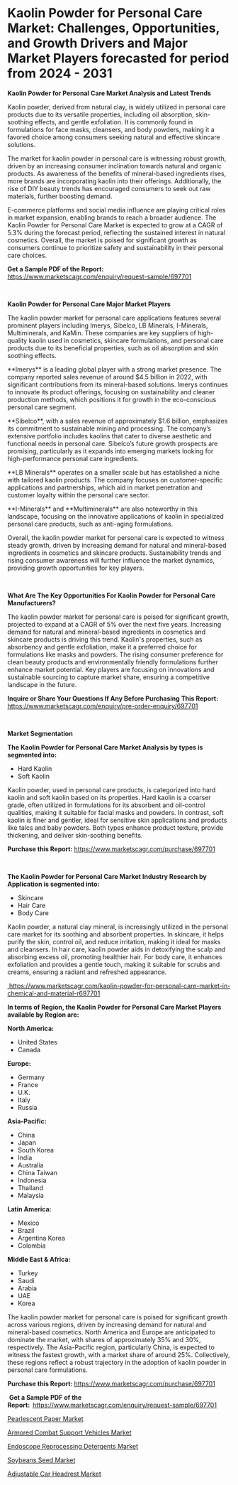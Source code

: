 <p><h1>Kaolin Powder for Personal Care Market: Challenges, Opportunities, and Growth Drivers and Major Market Players forecasted for period from 2024 - 2031</h1></p><p><strong>Kaolin Powder for Personal Care Market Analysis and Latest Trends</strong></p>
<p><p>Kaolin powder, derived from natural clay, is widely utilized in personal care products due to its versatile properties, including oil absorption, skin-soothing effects, and gentle exfoliation. It is commonly found in formulations for face masks, cleansers, and body powders, making it a favored choice among consumers seeking natural and effective skincare solutions. </p><p>The market for kaolin powder in personal care is witnessing robust growth, driven by an increasing consumer inclination towards natural and organic products. As awareness of the benefits of mineral-based ingredients rises, more brands are incorporating kaolin into their offerings. Additionally, the rise of DIY beauty trends has encouraged consumers to seek out raw materials, further boosting demand. </p><p>E-commerce platforms and social media influence are playing critical roles in market expansion, enabling brands to reach a broader audience. The Kaolin Powder for Personal Care Market is expected to grow at a CAGR of 5.3% during the forecast period, reflecting the sustained interest in natural cosmetics. Overall, the market is poised for significant growth as consumers continue to prioritize safety and sustainability in their personal care choices.</p></p>
<p><strong>Get a Sample PDF of the Report:&nbsp;</strong> <a href="https://www.marketscagr.com/enquiry/request-sample/697701?utm_campaign=1197&utm_medium=2&utm_source=Github&utm_content=ia&utm_term=10122024&utm_id=kaolin-powder-for-personal-care">https://www.marketscagr.com/enquiry/request-sample/697701</a></p>
<p>&nbsp;</p>
<p><strong>Kaolin Powder for Personal Care Major Market Players</strong></p>
<p><p>The kaolin powder market for personal care applications features several prominent players including Imerys, Sibelco, LB Minerals, I-Minerals, Multiminerals, and KaMin. These companies are key suppliers of high-quality kaolin used in cosmetics, skincare formulations, and personal care products due to its beneficial properties, such as oil absorption and skin soothing effects.</p><p>**Imerys** is a leading global player with a strong market presence. The company reported sales revenue of around $4.5 billion in 2022, with significant contributions from its mineral-based solutions. Imerys continues to innovate its product offerings, focusing on sustainability and cleaner production methods, which positions it for growth in the eco-conscious personal care segment.</p><p>**Sibelco**, with a sales revenue of approximately $1.6 billion, emphasizes its commitment to sustainable mining and processing. The company’s extensive portfolio includes kaolins that cater to diverse aesthetic and functional needs in personal care. Sibelco’s future growth prospects are promising, particularly as it expands into emerging markets looking for high-performance personal care ingredients.</p><p>**LB Minerals** operates on a smaller scale but has established a niche with tailored kaolin products. The company focuses on customer-specific applications and partnerships, which aid in market penetration and customer loyalty within the personal care sector.</p><p>**I-Minerals** and **Multiminerals** are also noteworthy in this landscape, focusing on the innovative applications of kaolin in specialized personal care products, such as anti-aging formulations.</p><p>Overall, the kaolin powder market for personal care is expected to witness steady growth, driven by increasing demand for natural and mineral-based ingredients in cosmetics and skincare products. Sustainability trends and rising consumer awareness will further influence the market dynamics, providing growth opportunities for key players.</p></p>
<p>&nbsp;</p>
<p><strong>What Are The Key Opportunities For Kaolin Powder for Personal Care Manufacturers?</strong></p>
<p><p>The kaolin powder market for personal care is poised for significant growth, projected to expand at a CAGR of 5% over the next five years. Increasing demand for natural and mineral-based ingredients in cosmetics and skincare products is driving this trend. Kaolin's properties, such as absorbency and gentle exfoliation, make it a preferred choice for formulations like masks and powders. The rising consumer preference for clean beauty products and environmentally friendly formulations further enhance market potential. Key players are focusing on innovations and sustainable sourcing to capture market share, ensuring a competitive landscape in the future.</p></p>
<p><strong>Inquire or Share Your Questions If Any Before Purchasing This Report:</strong> <a href="https://www.marketscagr.com/enquiry/pre-order-enquiry/697701?utm_campaign=1197&utm_medium=2&utm_source=Github&utm_content=ia&utm_term=10122024&utm_id=kaolin-powder-for-personal-care">https://www.marketscagr.com/enquiry/pre-order-enquiry/697701</a></p>
<p>&nbsp;</p>
<p><strong>Market Segmentation</strong></p>
<p><strong>The Kaolin Powder for Personal Care Market Analysis by types is segmented into:</strong></p>
<p><ul><li>Hard Kaolin</li><li>Soft Kaolin</li></ul></p>
<p><p>Kaolin powder, used in personal care products, is categorized into hard kaolin and soft kaolin based on its properties. Hard kaolin is a coarser grade, often utilized in formulations for its absorbent and oil-control qualities, making it suitable for facial masks and powders. In contrast, soft kaolin is finer and gentler, ideal for sensitive skin applications and products like talcs and baby powders. Both types enhance product texture, provide thickening, and deliver skin-soothing benefits.</p></p>
<p><strong>Purchase this Report:&nbsp;</strong><a href="https://www.marketscagr.com/purchase/697701?utm_campaign=1197&utm_medium=2&utm_source=Github&utm_content=ia&utm_term=10122024&utm_id=kaolin-powder-for-personal-care">https://www.marketscagr.com/purchase/697701</a></p>
<p>&nbsp;</p>
<p><strong>The Kaolin Powder for Personal Care Market Industry Research by Application is segmented into:</strong></p>
<p><ul><li>Skincare</li><li>Hair Care</li><li>Body Care</li></ul></p>
<p><p>Kaolin powder, a natural clay mineral, is increasingly utilized in the personal care market for its soothing and absorbent properties. In skincare, it helps purify the skin, control oil, and reduce irritation, making it ideal for masks and cleansers. In hair care, kaolin powder aids in detoxifying the scalp and absorbing excess oil, promoting healthier hair. For body care, it enhances exfoliation and provides a gentle touch, making it suitable for scrubs and creams, ensuring a radiant and refreshed appearance.</p></p>
<p><a href="https://www.marketscagr.com/kaolin-powder-for-personal-care-market-in-chemical-and-material-r697701?utm_campaign=1197&utm_medium=2&utm_source=Github&utm_content=ia&utm_term=10122024&utm_id=kaolin-powder-for-personal-care">&nbsp;https://www.marketscagr.com/kaolin-powder-for-personal-care-market-in-chemical-and-material-r697701</a></p>
<p><strong>In terms of Region, the Kaolin Powder for Personal Care Market Players available by Region are:</strong></p>
<p>
    <p> <strong> North America: </strong>
        <ul>
            <li>United States</li>
            <li>Canada</li>
        </ul>
        </p> 
    <p> <strong> Europe: </strong>
        <ul>
            <li>Germany</li>
            <li>France</li>
            <li>U.K.</li>
            <li>Italy</li>
            <li>Russia</li>
        </ul>
        </p> 
    <p> <strong> Asia-Pacific: </strong>
        <ul>
            <li>China</li>
            <li>Japan</li>
            <li>South Korea</li>
            <li>India</li>
            <li>Australia</li>
            <li>China Taiwan</li>
            <li>Indonesia</li>
            <li>Thailand</li>
            <li>Malaysia</li>
        </ul>
        </p> 
    <p> <strong> Latin America: </strong>
        <ul>
            <li>Mexico</li>
            <li>Brazil</li>
            <li>Argentina Korea</li>
            <li>Colombia</li>
        </ul>
        </p> 
    <p> <strong> Middle East & Africa: </strong>
        <ul>
            <li>Turkey</li>
            <li>Saudi</li>
            <li>Arabia</li>
            <li>UAE</li>
            <li>Korea</li>
        </ul>
    </p>
    </p>
<p><p>The kaolin powder market for personal care is poised for significant growth across various regions, driven by increasing demand for natural and mineral-based cosmetics. North America and Europe are anticipated to dominate the market, with shares of approximately 35% and 30%, respectively. The Asia-Pacific region, particularly China, is expected to witness the fastest growth, with a market share of around 25%. Collectively, these regions reflect a robust trajectory in the adoption of kaolin powder in personal care formulations.</p></p>
<p><strong>Purchase this Report: </strong><a href="https://www.marketscagr.com/purchase/697701?utm_campaign=1197&utm_medium=2&utm_source=Github&utm_content=ia&utm_term=10122024&utm_id=kaolin-powder-for-personal-care">https://www.marketscagr.com/purchase/697701</a></p>
<p>&nbsp;<strong>Get a Sample PDF of the Report:&nbsp;&nbsp;</strong><a href="https://www.marketscagr.com/enquiry/request-sample/697701?utm_campaign=1197&utm_medium=2&utm_source=Github&utm_content=ia&utm_term=10122024&utm_id=kaolin-powder-for-personal-care">https://www.marketscagr.com/enquiry/request-sample/697701</a></p>
<p><strong></strong></p>
<p><p><a href="https://www.linkedin.com/pulse/th-score-market-0ptye?utm_campaign=1197&utm_medium=2&utm_source=Github&utm_content=ia&utm_term=10122024&utm_id=kaolin-powder-for-personal-care">Pearlescent Paper Market</a></p><p><a href="https://www.linkedin.com/pulse/armored-combat-support-vehicles-market-research-report-industry-myspe?utm_campaign=1197&utm_medium=2&utm_source=Github&utm_content=ia&utm_term=10122024&utm_id=kaolin-powder-for-personal-care">Armored Combat Support Vehicles Market</a></p><p><a href="https://github.com/prosalinda88/Market-Research-Report-List-6/blob/main/endoscope-reprocessing-detergents-market.md?utm_campaign=1197&utm_medium=2&utm_source=Github&utm_content=ia&utm_term=10122024&utm_id=kaolin-powder-for-personal-care">Endoscope Reprocessing Detergents Market</a></p><p><a href="https://www.linkedin.com/pulse/soybeans-seed-market-report-competitive-insights-74-growth-forecast-qmzze?utm_campaign=1197&utm_medium=2&utm_source=Github&utm_content=ia&utm_term=10122024&utm_id=kaolin-powder-for-personal-care">Soybeans Seed Market</a></p><p><a href="https://www.linkedin.com/pulse/comprehensive-analysis-global-adjustable-car-headrest-market-hhf1e?utm_campaign=1197&utm_medium=2&utm_source=Github&utm_content=ia&utm_term=10122024&utm_id=kaolin-powder-for-personal-care">Adjustable Car Headrest Market</a></p></p>
